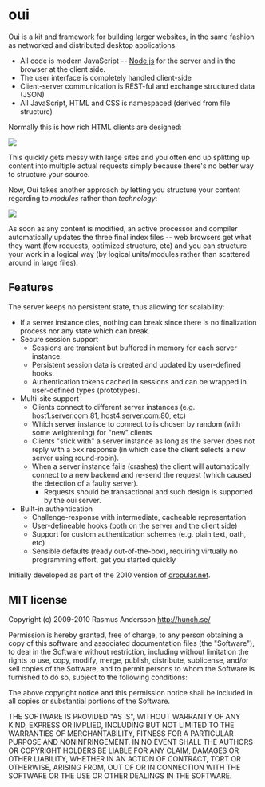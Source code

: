 # oui

Oui is a kit and framework for building larger websites, in the same fashion as networked and distributed desktop applications.

- All code is modern JavaScript -- [Node.js](http://nodejs.org/) for the server and in the browser at the client side.
- The user interface is completely handled client-side
- Client-server communication is REST-ful and exchange structured data (JSON)
- All JavaScript, HTML and CSS is namespaced (derived from file structure)

Normally this is how rich HTML clients are designed:

<img src="http://farm5.static.flickr.com/4094/4864279501_3db3e57d06_o.png">

This quickly gets messy with large sites and you often end up splitting up content into multiple actual requests simply because there's no better way to structure your source.

Now, Oui takes another approach by letting you structure your content regarding to *modules* rather than *technology*:

<img src="http://farm5.static.flickr.com/4082/4864279573_305cc9499d_o.png">

As soon as any content is modified, an active processor and compiler automatically updates the three final index files -- web browsers get what they want (few requests, optimized structure, etc) and you can structure your work in a logical way (by logical units/modules rather than scattered around in large files).

## Features

The server keeps no persistent state, thus allowing for scalability:

- If a server instance dies, nothing can break since there is no finalization process nor any state which can break.
- Secure session support
  - Sessions are transient but buffered in memory for each server instance.
  - Persistent session data is created and updated by user-defined hooks.
  - Authentication tokens cached in sessions and can be wrapped in user-defined
    types (prototypes).
- Multi-site support
  - Clients connect to different server instances (e.g. host1.server.com:81, host4.server.com:80, etc)
  - Which server instance to connect to is chosen by random (with some weightening) for "new" clients
  - Clients "stick with" a server instance as long as the server does not reply with a 5xx response (in which case the client selects a new server using round-robin).
  - When a server instance fails (crashes) the client will automatically connect to a new backend and re-send the request (which caused the detection of a faulty server).
    - Requests should be transactional and such design is supported by the oui server.
- Built-in authentication
  - Challenge-response with intermediate, cacheable representation
  - User-defineable hooks (both on the server and the client side)
  - Support for custom authentication schemes (e.g. plain text, oath, etc)
  - Sensible defaults (ready out-of-the-box), requiring virtually no programming effort, get you started quickly


Initially developed as part of the 2010 version of [dropular.net](http://dropular.net/).

## MIT license

Copyright (c) 2009-2010 Rasmus Andersson <http://hunch.se/>

Permission is hereby granted, free of charge, to any person obtaining a copy
of this software and associated documentation files (the "Software"), to deal
in the Software without restriction, including without limitation the rights
to use, copy, modify, merge, publish, distribute, sublicense, and/or sell
copies of the Software, and to permit persons to whom the Software is
furnished to do so, subject to the following conditions:

The above copyright notice and this permission notice shall be included in
all copies or substantial portions of the Software.

THE SOFTWARE IS PROVIDED "AS IS", WITHOUT WARRANTY OF ANY KIND, EXPRESS OR
IMPLIED, INCLUDING BUT NOT LIMITED TO THE WARRANTIES OF MERCHANTABILITY,
FITNESS FOR A PARTICULAR PURPOSE AND NONINFRINGEMENT. IN NO EVENT SHALL THE
AUTHORS OR COPYRIGHT HOLDERS BE LIABLE FOR ANY CLAIM, DAMAGES OR OTHER
LIABILITY, WHETHER IN AN ACTION OF CONTRACT, TORT OR OTHERWISE, ARISING FROM,
OUT OF OR IN CONNECTION WITH THE SOFTWARE OR THE USE OR OTHER DEALINGS IN
THE SOFTWARE.
